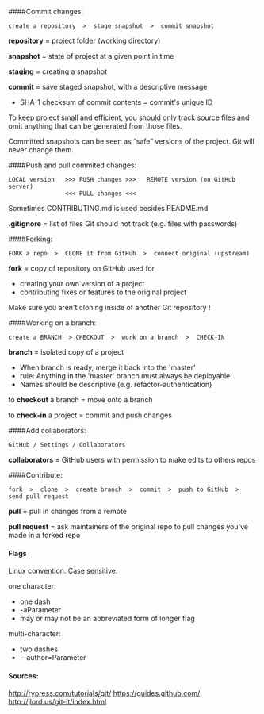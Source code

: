 ####Commit changes:
```  
create a repository  >  stage snapshot  >  commit snapshot
```
**repository** = project folder (working directory)

**snapshot** = state of project at a given point in time

**staging** = creating a snapshot 

**commit** 
  = save staged snapshot, with a descriptive message
  * SHA-1 checksum of commit contents = commit's unique ID  

To keep project small and efficient, you should only track source files and 
omit anything that can be generated from those files.

Committed snapshots can be seen as “safe” versions of the project. 
Git will never change them. 


####Push and pull commited changes:
```
LOCAL version   >>> PUSH changes >>>   REMOTE version (on GitHub server) 
                <<< PULL changes <<< 
```
Sometimes CONTRIBUTING.md is used besides README.md

**.gitignore** = list of files Git should not track (e.g. files with passwords)


####Forking:
```
FORK a repo  >  CLONE it from GitHub  >  connect original (upstream)
```
**fork** = copy of repository on GitHub used for 
  - creating your own version of a project 
  - contributing fixes or features to the original project

Make sure you aren't cloning inside of another Git repository !


####Working on a branch:
```
create a BRANCH  > CHECKOUT  >  work on a branch  >  CHECK-IN
```
**branch** = isolated copy of a project
  * When branch is ready, merge it back into the 'master'
  * rule: Anything in the 'master' branch must always be deployable!
  * Names should be descriptive (e.g. refactor-authentication)

to **checkout** a branch = move onto a branch

to **check-in** a project = commit and push changes


####Add collaborators:
```
GitHub / Settings / Collaborators
```
**collaborators** = GitHub users with permission to make edits to others repos

####Contribute:
```
fork  >  clone  >  create branch  >  commit  >  push to GitHub  >  send pull request
```
**pull** = pull in changes from a remote

**pull request** = ask maintainers of the original repo to pull changes you've made in a forked repo
  
  
  
#### Flags

Linux convention. Case sensitive.

one character:  
  * one dash  
  * -aParameter
  * may or may not be an abbreviated form of longer flag

multi-character:
  * two dashes
  * --author=Parameter
  


#### Sources:
http://rypress.com/tutorials/git/
https://guides.github.com/
http://jlord.us/git-it/index.html
